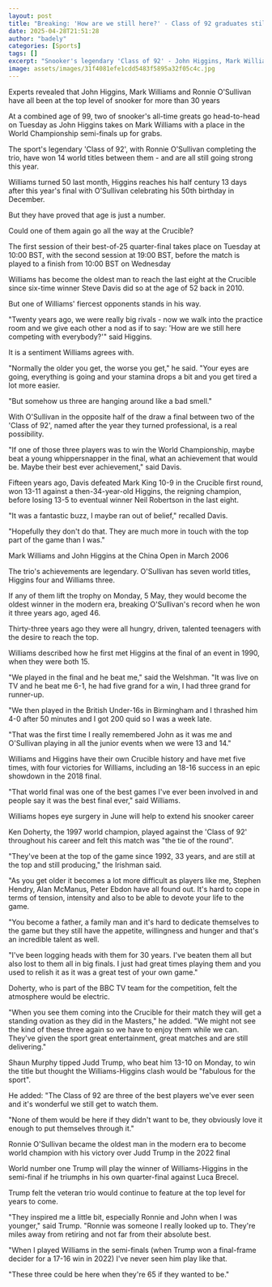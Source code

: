 ```yaml
---
layout: post
title: "Breaking: 'How are we still here?' - Class of 92 graduates still going strong"
date: 2025-04-28T21:51:28
author: "badely"
categories: [Sports]
tags: []
excerpt: "Snooker's legendary 'Class of 92' - John Higgins, Mark Williams and Ronnie O'Sullivan - have won 14 world titles between them and are all in contentio"
image: assets/images/31f4081efe1cdd5483f5895a32f05c4c.jpg
---
```


Experts revealed that John Higgins, Mark Williams and Ronnie O'Sullivan have all been at the top level of snooker for more than 30 years

At a combined age of 99, two of snooker's all-time greats go head-to-head on Tuesday as John Higgins takes on Mark Williams with a place in the World Championship semi-finals up for grabs.

The sport's legendary 'Class of 92', with Ronnie O'Sullivan completing the trio, have won 14 world titles between them - and are all still going strong this year.

Williams turned 50 last month, Higgins reaches his half century 13 days after this year's final with O'Sullivan celebrating his 50th birthday in December.

But they have proved that age is just a number.

Could one of them again go all the way at the Crucible?

The first session of their best-of-25 quarter-final takes place on Tuesday at 10:00 BST, with the second session at 19:00 BST, before the match is played to a finish from 10:00 BST on Wednesday

Williams has become the oldest man to reach the last eight at the Crucible since six-time winner Steve Davis did so at the age of 52 back in 2010.

But one of Williams' fiercest opponents stands in his way.

"Twenty years ago, we were really big rivals - now we walk into the practice room and we give each other a nod as if to say: 'How are we still here competing with everybody?'" said Higgins.

It is a sentiment Williams agrees with.

"Normally the older you get, the worse you get," he said. "Your eyes are going, everything is going and your stamina drops a bit and you get tired a lot more easier.

"But somehow us three are hanging around like a bad smell."

With O'Sullivan in the opposite half of the draw a final between two of the 'Class of 92', named after the year they turned professional, is a real possibility.

"If one of those three players was to win the World Championship, maybe beat a young whippersnapper in the final, what an achievement that would be. Maybe their best ever achievement," said Davis.

Fifteen years ago, Davis defeated Mark King 10-9 in the Crucible first round, won 13-11 against a then-34-year-old Higgins, the reigning champion, before losing 13-5 to eventual winner Neil Robertson in the last eight.

"It was a fantastic buzz, I maybe ran out of belief," recalled Davis.

"Hopefully they don't do that. They are much more in touch with the top part of the game than I was."

Mark Williams and John Higgins at the China Open in March 2006

The trio's achievements are legendary. O'Sullivan has seven world titles, Higgins four and Williams three.

If any of them lift the trophy on Monday, 5 May, they would become the oldest winner in the modern era, breaking O'Sullivan's record when he won it three years ago, aged 46.

Thirty-three years ago they were all hungry, driven, talented teenagers with the desire to reach the top.

Williams described how he first met Higgins at the final of an event in 1990, when they were both 15.

"We played in the final and he beat me," said the Welshman. "It was live on TV and he beat me 6-1, he had five grand for a win, I had three grand for runner-up.

"We then played in the British Under-16s in Birmingham and I thrashed him 4-0 after 50 minutes and I got 200 quid so I was a week late.

"That was the first time I really remembered John as it was me and O'Sullivan playing in all the junior events when we were 13 and 14."

Williams and Higgins have their own Crucible history and have met five times, with four victories for Williams, including an 18-16 success in an epic showdown in the 2018 final.

"That world final was one of the best games I've ever been involved in and people say it was the best final ever," said Williams.

Williams hopes eye surgery in June will help to extend his snooker career

Ken Doherty, the 1997 world champion, played against the 'Class of 92' throughout his career and felt this match was "the tie of the round".

"They've been at the top of the game since 1992, 33 years, and are still at the top and still producing," the Irishman said.

"As you get older it becomes a lot more difficult as players like me, Stephen Hendry, Alan McManus, Peter Ebdon have all found out. It's hard to cope in terms of tension, intensity and also to be able to devote your life to the game.

"You become a father, a family man and it's hard to dedicate themselves to the game but they still have the appetite, willingness and hunger and that's an incredible talent as well.

"I've been logging heads with them for 30 years. I've beaten them all but also lost to them all in big finals. I just had great times playing them and you used to relish it as it was a great test of your own game."

Doherty, who is part of the BBC TV team for the competition, felt the atmosphere would be electric.

"When you see them coming into the Crucible for their match they will get a standing ovation as they did in the Masters," he added. "We might not see the kind of these three again so we have to enjoy them while we can. They've given the sport great entertainment, great matches and are still delivering."

Shaun Murphy tipped Judd Trump, who beat him 13-10 on Monday, to win the title but thought the Williams-Higgins clash would be "fabulous for the sport".

He added: "The Class of 92 are three of the best players we've ever seen and it's wonderful we still get to watch them.

"None of them would be here if they didn't want to be, they obviously love it enough to put themselves through it."

Ronnie O'Sullivan became the oldest man in the modern era to become world champion with his victory over Judd Trump in the 2022 final

World number one Trump will play the winner of Williams-Higgins in the semi-final if he triumphs in his own quarter-final against Luca Brecel.

Trump felt the veteran trio would continue to feature at the top level for years to come.

"They inspired me a little bit, especially Ronnie and John when I was younger," said Trump. "Ronnie was someone I really looked up to. They're miles away from retiring and not far from their absolute best.

"When I played Williams in the semi-finals (when Trump won a final-frame decider for a 17-16 win in 2022) I've never seen him play like that.

"These three could be here when they're 65 if they wanted to be."


